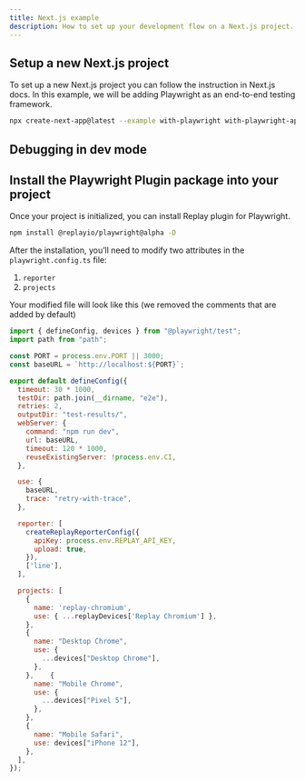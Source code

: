 ```yaml
---
title: Next.js example
description: How to set up your development flow on a Next.js project. You can follow this tutorial step by step if you are starting a new project or jump to a section that is relevant for you.
---
```


## Setup a new Next.js project
To set up a new Next.js project you can follow the instruction in Next.js docs. In this example, we will be adding Playwright as an end-to-end testing framework.

```sh
npx create-next-app@latest --example with-playwright with-playwright-app
```

## Debugging in dev mode


## Install the Playwright Plugin package into your project
Once your project is initialized, you can install Replay plugin for Playwright.
```sh
npm install @replayio/playwright@alpha -D
```

After the installation, you’ll need to modify two attributes in the `playwright.config.ts` file:
1. `reporter`
2. `projects`

Your modified file will look like this (we removed the comments that are added by default)

```js {% fileName="playwright.config.ts" highlight=["24-30","33-36"] lineNumbers=true %}
import { defineConfig, devices } from "@playwright/test";
import path from "path";

const PORT = process.env.PORT || 3000;
const baseURL = `http://localhost:${PORT}`;

export default defineConfig({  
  timeout: 30 * 1000,
  testDir: path.join(__dirname, "e2e"),
  retries: 2,
  outputDir: "test-results/",
  webServer: {
    command: "npm run dev",
    url: baseURL,
    timeout: 120 * 1000,
    reuseExistingServer: !process.env.CI,
  },

  use: {    
    baseURL,
    trace: "retry-with-trace",
  },

  reporter: [
    createReplayReporterConfig({
      apiKey: process.env.REPLAY_API_KEY,
      upload: true,
    }),
    ['line'],
  ],

  projects: [
    {
      name: 'replay-chromium',
      use: { ...replayDevices['Replay Chromium'] },
    },
    {
      name: "Desktop Chrome",
      use: {
        ...devices["Desktop Chrome"],
      },
    },    {
      name: "Mobile Chrome",
      use: {
        ...devices["Pixel 5"],
      },
    },
    {
      name: "Mobile Safari",
      use: devices["iPhone 12"],
    },
  ],
});
```